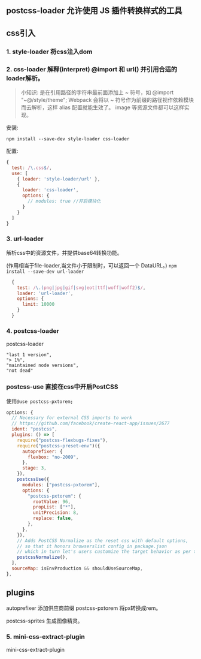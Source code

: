 ## postcss-loader 允许使用 JS 插件转换样式的工具

## css引入

### 1. style-loader 将css注入dom


### 2. css-loader 解释(interpret) @import 和 url() 并引用合适的loader解析。

>小知识:
是在引用路径的字符串最前面添加上 ~ 符号，如 @import "~@/style/theme";
Webpack 会将以 ~ 符号作为前缀的路径视作依赖模块而去解析，这样 alias 配置就能生效了。
image 等资源文件都可以这样实现。

安装:
```
npm install --save-dev style-loader css-loader
```

配置:
```js
{
  test: /\.css$/,
  use: [
    { loader: 'style-loader/url' },
    {
      loader: 'css-loader',
      options: {
        // modules: true //开启模块化
      }
    }
  ]
}
```

### 3. url-loader

解析css中的资源文件，并提供base64转换功能。

(作用相当于file-loader,当文件小于限制时，可以返回一个 DataURL。)
`npm install --save-dev url-loader`

```js
  {
    test: /\.(png|jpg|gif|svg|eot|ttf|woff|woff2)$/,
    loader: 'url-loader',
    options: {
      limit: 10000
    }
  }
```

### 4. postcss-loader

postcss-loader

```
"last 1 version",
"> 1%",
"maintained node versions",
"not dead"
```

### postcss-use 直接在css中开启PostCSS

使用`@use postcss-pxtorem;`

```js
options: {
  // Necessary for external CSS imports to work
  // https://github.com/facebook/create-react-app/issues/2677
  ident: "postcss",
  plugins: () => [
    require("postcss-flexbugs-fixes"),
    require("postcss-preset-env")({
      autoprefixer: {
        flexbox: "no-2009",
      },
      stage: 3,
    }),
    postcssUse({
      modules: ["postcss-pxtorem"],
      options: {
        "postcss-pxtorem": {
          rootValue: 96,
          propList: ["*"],
          unitPrecision: 8,
          replace: false,
        },
      },
    }),
    // Adds PostCSS Normalize as the reset css with default options,
    // so that it honors browserslist config in package.json
    // which in turn let's users customize the target behavior as per their needs.
    postcssNormalize(),
  ],
  sourceMap: isEnvProduction && shouldUseSourceMap,
},
```

###

## plugins

autoprefixer 添加供应商前缀
postcss-pxtorem 将px转换成rem。

postcss-sprites 生成图像精灵。

### 5. mini-css-extract-plugin

mini-css-extract-plugin
